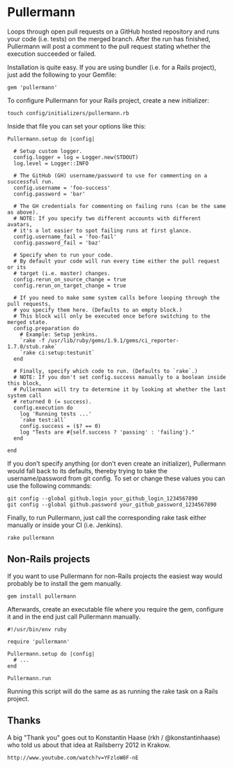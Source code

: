 Pullermann
==========

Loops through open pull requests on a GitHub hosted repository and runs your code
(i.e. tests) on the merged branch. After the run has finished, Pullermann will
post a comment to the pull request stating whether the execution succeeded or failed.

Installation is quite easy. If you are using bundler (i.e. for a Rails project),
just add the following to your Gemfile:

    gem 'pullermann'

To configure Pullermann for your Rails project, create a new initializer:

    touch config/initializers/pullermann.rb

Inside that file you can set your options like this:

    Pullermann.setup do |config|

      # Setup custom logger.
      config.logger = log = Logger.new(STDOUT)
      log.level = Logger::INFO

      # The GitHub (GH) username/password to use for commenting on a successful run.
      config.username = 'foo-success'
      config.password = 'bar'

      # The GH credentials for commenting on failing runs (can be the same as above).
      # NOTE: If you specify two different accounts with different avatars,
      # it's a lot easier to spot failing runs at first glance.
      config.username_fail = 'foo-fail'
      config.password_fail = 'baz'

      # Specify when to run your code.
      # By default your code will run every time either the pull request or its
      # target (i.e. master) changes.
      config.rerun_on_source_change = true
      config.rerun_on_target_change = true

      # If you need to make some system calls before looping through the pull requests,
      # you specify them here. (Defaults to an empty block.)
      # This block will only be executed once before switching to the merged state.
      config.preparation do
        # Example: Setup jenkins.
        `rake -f /usr/lib/ruby/gems/1.9.1/gems/ci_reporter-1.7.0/stub.rake`
        `rake ci:setup:testunit`
      end

      # Finally, specify which code to run. (Defaults to `rake`.)
      # NOTE: If you don't set config.success manually to a boolean inside this block,
      # Pullermann will try to determine it by looking at whether the last system call
      # returned 0 (= success).
      config.execution do
        log 'Running tests ...'
        `rake test:all`
        config.success = ($? == 0)
        log "Tests are #{self.success ? 'passing' : 'failing'}."
      end

    end

If you don't specify anything (or don't even create an initializer), Pullermann
would fall back to its defaults, thereby trying to take the username/password
from git config. To set or change these values you can use the following
commands:

    git config --global github.login your_github_login_1234567890
    git config --global github.password your_github_password_1234567890

Finally, to run Pullermann, just call the corresponding rake task either
manually or inside your CI (i.e. Jenkins).

    rake pullermann


Non-Rails projects
------------------

If you want to use Pullermann for non-Rails projects the easiest way would
probably be to install the gem manually.

    gem install pullermann

Afterwards, create an executable file where you require the gem, configure it
and in the end just call Pullermann manually.

    #!/usr/bin/env ruby

    require 'pullermann'

    Pullermann.setup do |config|
      # ...
    end

    Pullermann.run

Running this script will do the same as as running the rake task on a Rails
project.


Thanks
------

A big "Thank you" goes out to Konstantin Haase (rkh / @konstantinhaase) who
told us about that idea at Railsberry 2012 in Krakow.

    http://www.youtube.com/watch?v=YFzloW8F-nE

